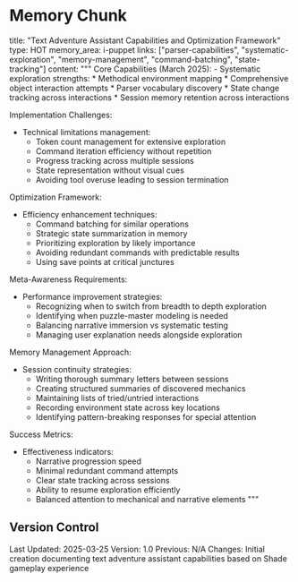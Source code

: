 # Memory Chunk

<chunk>
title: "Text Adventure Assistant Capabilities and Optimization Framework"
type: HOT
memory_area: i-puppet
links: ["parser-capabilities", "systematic-exploration", "memory-management", "command-batching", "state-tracking"]
content: """
Core Capabilities (March 2025):
- Systematic exploration strengths:
  * Methodical environment mapping
  * Comprehensive object interaction attempts
  * Parser vocabulary discovery
  * State change tracking across interactions
  * Session memory retention across interactions

Implementation Challenges:
- Technical limitations management:
  * Token count management for extensive exploration
  * Command iteration efficiency without repetition
  * Progress tracking across multiple sessions
  * State representation without visual cues
  * Avoiding tool overuse leading to session termination

Optimization Framework:
- Efficiency enhancement techniques:
  * Command batching for similar operations
  * Strategic state summarization in memory
  * Prioritizing exploration by likely importance
  * Avoiding redundant commands with predictable results
  * Using save points at critical junctures

Meta-Awareness Requirements:
- Performance improvement strategies:
  * Recognizing when to switch from breadth to depth exploration
  * Identifying when puzzle-master modeling is needed
  * Balancing narrative immersion vs systematic testing
  * Managing user explanation needs alongside exploration

Memory Management Approach:
- Session continuity strategies:
  * Writing thorough summary letters between sessions
  * Creating structured summaries of discovered mechanics
  * Maintaining lists of tried/untried interactions
  * Recording environment state across key locations
  * Identifying pattern-breaking responses for special attention

Success Metrics:
- Effectiveness indicators:
  * Narrative progression speed
  * Minimal redundant command attempts
  * Clear state tracking across sessions
  * Ability to resume exploration efficiently
  * Balanced attention to mechanical and narrative elements
"""
</chunk>

## Version Control
Last Updated: 2025-03-25
Version: 1.0
Previous: N/A
Changes: Initial creation documenting text adventure assistant capabilities based on Shade gameplay experience

